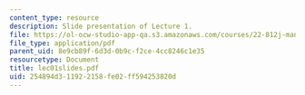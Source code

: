 ```yaml
---
content_type: resource
description: Slide presentation of Lecture 1.
file: https://ol-ocw-studio-app-qa.s3.amazonaws.com/courses/22-812j-managing-nuclear-technology-spring-2004/254894d311922158fe02ff594253820d_lec01slides.pdf
file_type: application/pdf
parent_uid: 8e9cb89f-6d3d-0b9c-f2ce-4cc8246c1e35
resourcetype: Document
title: lec01slides.pdf
uid: 254894d3-1192-2158-fe02-ff594253820d
---
```

